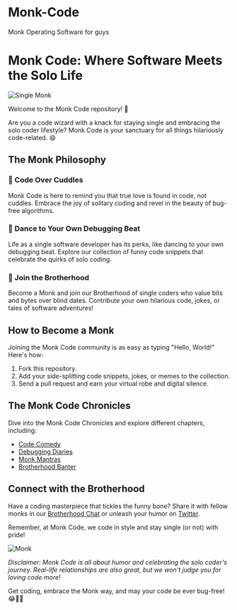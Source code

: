 # Monk-Code
Monk Operating Software for guys
# Monk Code: Where Software Meets the Solo Life

![Single Monk](link-to-monk-image.jpg)

Welcome to the Monk Code repository! 🙌

Are you a code wizard with a knack for staying single and embracing the solo coder lifestyle? Monk Code is your sanctuary for all things hilariously code-related. 😄

## The Monk Philosophy

### 💾 Code Over Cuddles
Monk Code is here to remind you that true love is found in code, not cuddles. Embrace the joy of solitary coding and revel in the beauty of bug-free algorithms.

### 🕺 Dance to Your Own Debugging Beat
Life as a single software developer has its perks, like dancing to your own debugging beat. Explore our collection of funny code snippets that celebrate the quirks of solo coding.

### 💪 Join the Brotherhood
Become a Monk and join our Brotherhood of single coders who value bits and bytes over blind dates. Contribute your own hilarious code, jokes, or tales of software adventures!

## How to Become a Monk

Joining the Monk Code community is as easy as typing "Hello, World!" Here's how:

1. Fork this repository.
2. Add your side-splitting code snippets, jokes, or memes to the collection.
3. Send a pull request and earn your virtual robe and digital silence.

## The Monk Code Chronicles

Dive into the Monk Code Chronicles and explore different chapters, including:

- [Code Comedy](code_comedy.md)
- [Debugging Diaries](debugging_diaries.md)
- [Monk Mantras](monk_mantras.md)
- [Brotherhood Banter](brotherhood_banter.md)

## Connect with the Brotherhood

Have a coding masterpiece that tickles the funny bone? Share it with fellow monks in our [Brotherhood Chat](link-to-chat) or unleash your humor on [Twitter](link-to-twitter).

Remember, at Monk Code, we code in style and stay single (or not) with pride!

![Monk](link-to-yet-another-monk-image.jpg)

*Disclaimer: Monk Code is all about humor and celebrating the solo coder's journey. Real-life relationships are also great, but we won't judge you for loving code more!*

Get coding, embrace the Monk way, and may your code be ever bug-free! 😂👨‍💻
